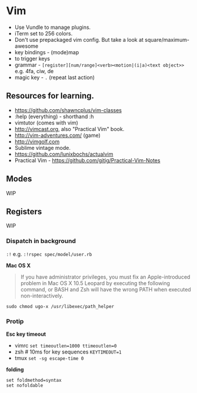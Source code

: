 # Vim

* Use Vundle to manage plugins.
* iTerm set to 256 colors.
* Don't use prepackaged vim config. But take a look at square/maximum-awesome
* key bindings - (mode)map <key> <command>
* <leader> to trigger keys
* grammar - `[register][num/range]<verb><motion|(i|a)<text object>>` e.g. 4fa, ciw, de
* magic key - `.` (repeat last action)

## Resources for learning.

* https://github.com/shawncplus/vim-classes
* :help (everything) - shorthand :h
* vimtutor (comes with vim)
* http://vimcast.org, also "Practical Vim" book.
* http://vim-adventures.com/ (game)
* http://vimgolf.com
* Sublime vintage mode.
* https://github.com/lunixbochs/actualvim
* Practical Vim - https://github.com/gitig/Practical-Vim-Notes 

## Modes

WIP

## Registers

WIP

### Dispatch in background 

`:!`
e.g. `:!rspec spec/model/user.rb`

__Mac OS X__
> If you have administrator privileges, you must fix an Apple-introduced problem in Mac OS X 10.5 Leopard by executing the following command, or BASH and Zsh will have the wrong PATH when executed non-interactively.

`sudo chmod ugo-x /usr/libexec/path_helper`

### Protip

__Esc key timeout__
* vimrc `set timeoutlen=1000 ttimeoutlen=0`
* zsh # 10ms for key sequences `KEYTIMEOUT=1`
* tmux `set -sg escape-time 0`

__folding__
```
set foldmethod=syntax
set nofoldable
```

